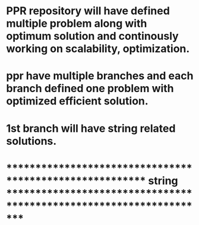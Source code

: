 # PPR repository will have defined multiple problem along with optimum solution and continously working on scalability, optimization.
# ppr have multiple branches and each branch defined one problem with optimized efficient solution.
# 1st branch will have string related solutions.
# ******************************************************** string *******************************************************************
#
#
#
#
